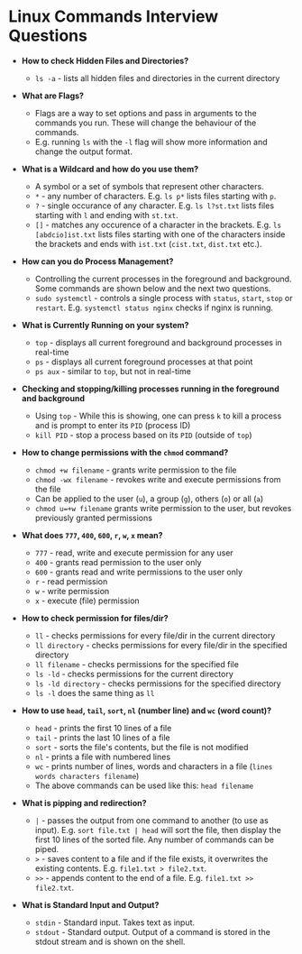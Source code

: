 # Linux Commands Interview Questions
* **How to check Hidden Files and Directories?**
  * `ls -a` - lists all hidden files and directories in the current directory

* **What are Flags?**
  * Flags are a way to set options and pass in arguments to the commands you run. These will change the behaviour of the commands.
  * E.g. running `ls` with the `-l` flag will show more information and change the output format. 

* **What is a Wildcard and how do you use them?**
  * A symbol or a set of symbols that represent other characters.
  * `*` - any number of characters. E.g. `ls p*` lists files starting with `p`.
  * `?` - single occurance of any character. E.g. `ls l?st.txt` lists files starting with `l` and ending with `st.txt`.
  * `[]` - matches any occurence of a character in the brackets. E.g. `ls [abdcio]ist.txt` lists files starting with one of the characters inside the brackets and ends with `ist.txt` (`cist.txt`, `dist.txt` etc.).

* **How can you do Process Management?**
  * Controlling the current processes in the foreground and background. Some commands are shown below and the next two questions.
  * `sudo systemctl` - controls a single process with `status`, `start`, `stop` or `restart`. E.g. `systemctl status nginx` checks if nginx is running.

* **What is Currently Running on your system?**
  * `top` - displays all current foreground and background processes in real-time
  * `ps` - displays all current foreground processes at that point
  * `ps aux` - similar to `top`, but not in real-time

* **Checking and stopping/killing processes running in the foreground and background**
  * Using `top` - While this is showing, one can press `k` to kill a process and is prompt to enter its `PID` (process ID)
  * `kill PID` - stop a process based on its `PID` (outside of `top`)

* **How to change permissions with the `chmod` command?**
  * `chmod +w filename` - grants write permission to the file
  * `chmod -wx filename` - revokes write and execute permissions from the file
  * Can be applied to the user (`u`), a group (`g`), others (`o`) or all (`a`)
  * `chmod u=+w filename` grants write permission to the user, but revokes previously granted permissions 

* **What does `777`, `400`, `600`, `r`, `w`, `x` mean?**
  * `777` - read, write and execute permission for any user
  * `400` - grants read permission to the user only
  * `600` - grants read and write permissions to the user only
  * `r` - read permission
  * `w` - write permission
  * `x` - execute (file) permission

* **How to check permission for files/dir?**
  * `ll` - checks permissions for every file/dir in the current directory
  * `ll directory` - checks permissions for every file/dir in the specified directory
  * `ll filename` - checks permissions for the specified file
  * `ls -ld` - checks permissions for the current directory
  * `ls -ld directory` - checks permissions for the specified directory
  * `ls -l` does the same thing as `ll`

* **How to use `head`, `tail`, `sort`, `nl` (number line) and `wc` (word count)?**
  * `head` - prints the first 10 lines of a file
  * `tail` - prints the last 10 lines of a file
  * `sort` - sorts the file's contents, but the file is not modified
  * `nl` - prints a file with numbered lines
  * `wc` - prints number of lines, words and characters in a file (`lines words characters filename`)
  * The above commands can be used like this: `head filename`

* **What is pipping and redirection?**
  * `|` - passes the output from one command to another (to use as input). E.g. `sort file.txt | head` will sort the file, then display the first 10 lines of the sorted file. Any number of commands can be piped.
  * `>` - saves content to a file and if the file exists, it overwrites the existing contents. E.g. `file1.txt > file2.txt`.
  * `>>` - appends content to the end of a file. E.g. `file1.txt >> file2.txt`.

* **What is Standard Input and Output?**
  * `stdin` - Standard input. Takes text as input.
  * `stdout` - Standard output. Output of a command is stored in the stdout stream and is shown on the shell.
